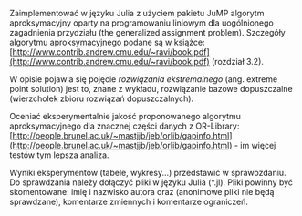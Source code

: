 Zaimplementować w języku Julia z użyciem pakietu JuMP algorytm aproksymacyjny oparty na programowaniu liniowym dla uogólnionego zagadnienia przydziału (the generalized assignment problem). Szczegóły algorytmu aproksymacyjnego podane są w książce: [http://www.contrib.andrew.cmu.edu/~ravi/book.pdf](http://www.contrib.andrew.cmu.edu/~ravi/book.pdf) (rozdział 3.2).

W opisie pojawia się pojęcie *rozwiązania ekstremalnego* (ang. extreme point solution) jest to, znane z wykładu, rozwiązanie bazowe dopuszczalne (wierzchołek zbioru rozwiązań dopuszczalnych).

Oceniać eksperymentalnie jakość proponowanego algorytmu aproksymacyjnego dla znacznej części danych z OR-Library: [http://people.brunel.ac.uk/~mastjjb/jeb/orlib/gapinfo.html](http://people.brunel.ac.uk/~mastjjb/jeb/orlib/gapinfo.html) - im więcej testów tym lepsza analiza.

Wyniki eksperymentów (tabele, wykresy...) przedstawić w sprawozdaniu. Do sprawdzania należy dołączyć pliki w języku Julia (*.jl). Pliki powinny być skomentowane: imię i nazwisko autora oraz (anonimowe pliki nie będą sprawdzane), komentarze zmiennych i komentarze ograniczeń.
